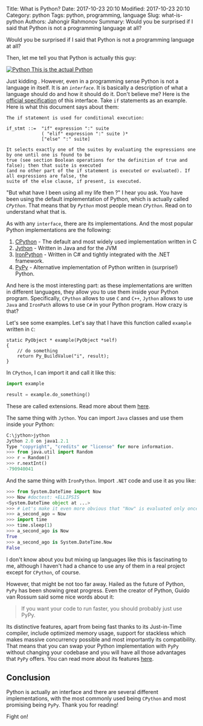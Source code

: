 Title: What is Python?
Date: 2017-10-23 20:10
Modified: 2017-10-23 20:10
Category: python
Tags: python, programming, language
Slug: what-is-python
Authors: Jahongir Rahmonov
Summary: Would you be surprised if I said that Python is not a programming language at all? 

Would you be surprised if I said that Python is not a programming language at all?

Then, let me tell you that Python is actually this guy:

<div class="gallery medium">
    <a href="https://s3.amazonaws.com/rahmonov.me/post-images/what-is-python/python.jpeg" rel="lightbox" title="Python">
        <img src="https://s3.amazonaws.com/rahmonov.me/post-images/what-is-python/python.jpeg" alt="Python">
        <span>This is the actual Python</span>
    </a>
</div> 

Just kidding <i class="em em-innocent"></i>. However, even in a programming sense Python is not a language in itself.
It is an *`interface`*. It is basically a description of what a language should do and how it should do it. Don't believe me?
Here is the [official specification](https://docs.python.org/3/reference/) of this interface. Take `if` statements as an example.
Here is what this document says about them:

```commandline
The if statement is used for conditional execution:

if_stmt ::=  "if" expression ":" suite
             ( "elif" expression ":" suite )*
             ["else" ":" suite]
             
It selects exactly one of the suites by evaluating the expressions one by one until one is found to be 
true (see section Boolean operations for the definition of true and false); then that suite is executed 
(and no other part of the if statement is executed or evaluated). If all expressions are false, the 
suite of the else clause, if present, is executed.             
```

"But what have I been using all my life then <i class="em em-astonished"></i>?" I hear you ask. You have been using the default implementation of Python, which is 
actually called *`CPython`*. That means that by *`Python`* most people mean *`CPython`*. Read on to understand what that is.

As with any `interface`, there are its implementations. And the most popular Python implementations are the following:

1. [CPython](https://github.com/python/cpython) - The default and most widely used implementation written in C
2. [Jython](http://www.jython.org/) - Written in Java and for the JVM
3. [IronPython](http://ironpython.net/) - Written in C# and tightly integrated with the .NET framework.
4. [PyPy](https://pypy.org/) - Alternative implementation of Python written in (surprise!) Python.

And here is the most interesting part: as these implementations are written in different languages, they allow you to use them inside
your Python program. Specifically, `CPython` allows to use `C` and `C++`, `Jython` allows to use `Java` and `IronPath` allows to use 
`C#` in your Python program.  How crazy is that? 
 
Let's see some examples. Let's say that I have this function called `example` written in `C`:
 
```cython
static PyObject * example(PyObject *self)
{
    // do something
    return Py_BuildValue("i", result);
}
``` 

In `CPython`, I can import it and call it like this:

```python
import example

result = example.do_something()
```

These are called extensions. Read more about them [here](https://docs.python.org/3/extending/extending.html).

The same thing with `Jython`. You can import `Java` classes and use them inside your Python:

```python
C:\jython>jython
Jython 2.0 on java1.2.1
Type "copyright", "credits" or "license" for more information.
>>> from java.util import Random
>>> r = Random()
>>> r.nextInt()
-790940041
```

And the same thing with `IronPython`. Import `.NET` code and use it as you like:

```python
>>> from System.DateTime import Now
>>> Now #doctest: +ELLIPSIS
<System.DateTime object at ...>
>>> # Let's make it even more obvious that "Now" is evaluated only once
>>> a_second_ago = Now
>>> import time
>>> time.sleep(1)
>>> a_second_ago is Now
True
>>> a_second_ago is System.DateTime.Now
False
```

I don't know about you but mixing up languages like this is fascinating to me, although I haven't had a chance to use any of them
in a real project except for `CPython`, of course.
 
However, that might be not too far away. Hailed as the future of Python, `PyPy` has been showing great progress. Even the creator of Python,
Guido van Rossum said some nice words about it:
 
> If you want your code to run faster, you should probably just use PyPy.
 
Its distinctive features, apart from being fast thanks to its Just-in-Time compiler, include optimized memory usage, support for stackless
which makes massive concurrency possible and most importantly its compatibility. That means that you can swap your Python implementation with 
`PyPy` without changing your codebase and you will have all those advantages that `PyPy` offers. You can read more about its 
features [here](https://pypy.org/features.html).

## Conclusion
Python is actually an interface and there are several different implementations, with the most commonly used being `CPython` and 
most promising being `PyPy`. Thank you for reading!

Fight on!
